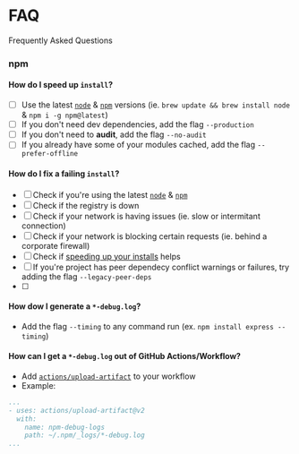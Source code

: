 # FAQ
Frequently Asked Questions

### npm 

#### How do I speed up `install`?

- [ ] Use the latest [`node`]() & [`npm`]() versions (ie. `brew update && brew install node` & `npm i -g npm@latest`)
- [ ] If you don't need dev dependencies, add the flag `--production`
- [ ] If you don't need to **audit**, add the flag `--no-audit`
- [ ] If you already have some of your modules cached, add the flag `--prefer-offline`

#### How do I fix a failing `install`?

- [ ] Check if you're using the latest [`node`]() & [`npm`]()
- [ ] Check if the registry is down
- [ ] Check if your network is having issues (ie. slow or intermitant connection)
- [ ] Check if your network is blocking certain requests (ie. behind a corporate firewall)
- [ ] Check if [speeding up your installs]() helps
- [ ] If you're project has peer dependecy conflict warnings or failures, try adding the flag `--legacy-peer-deps`
- [ ] 

#### How dow I generate a `*-debug.log`?

- Add the flag `--timing` to any command run (ex. `npm install express --timing`)

#### How can I get a `*-debug.log` out of GitHub Actions/Workflow?

- Add [`actions/upload-artifact`](https://github.com/actions/upload-artifact) to your workflow
- Example:
```yaml
...
- uses: actions/upload-artifact@v2
  with:
    name: npm-debug-logs
    path: ~/.npm/_logs/*-debug.log
...
```
